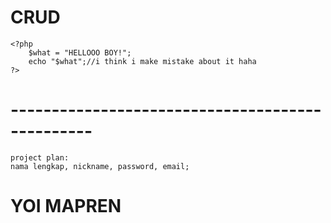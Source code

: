 # CRUD
```
<?php
    $what = "HELLOOO BOY!";
    echo "$what";//i think i make mistake about it haha
?>
```
# ------------------------------------------------
```
project plan:
nama lengkap, nickname, password, email;
```
# YOI MAPREN
